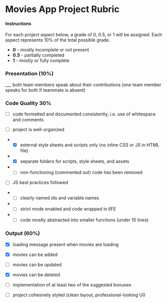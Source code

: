 # Movies App Project Rubric

#### Instructions

For each project aspect below, a grade of 0, 0.5, or 1 will be assigned. Each aspect represents 10% of the total possible grade.

- **0** - mostly incomplete or not present
- **0.5** - partially completed
- **1** - mostly or fully complete


### Presentation (10%)

___ both team members speak about their contributions (one team member speaks for both if teammate is absent)

### Code Quality 30%

- [ ] code formatted and documented consistently, i.e. use of whitespace and comments

- [ ] project is well-organized

- - [x] external style sheets and scripts only (no inline CSS or JS in HTML file)
- - [x] separate folders for scripts, style sheets, and assets
- - [ ] non-functioning (commented out) code has been removed

- [ ] JS best practices followed

- - [ ] clearly named ids and variable names
- - [ ] strict mode enabled and code wrapped in IIFE
- - [ ] code mostly abstracted into smaller functions (under 15 lines)

### Output (60%)

- [x] loading message present when movies are loading

- [x] movies can be added

- [ ] movies can be updated

- [x] movies can be deleted

- [ ] implementation of at least two of the suggested bonuses

- [ ] project cohesively styled (clean layout, professional-looking UI)